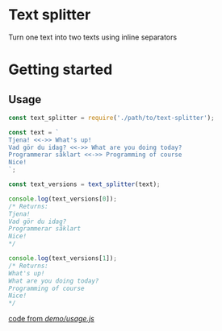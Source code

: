 # Text splitter

Turn one text into two texts using inline separators

# Getting started

<!-- ## Install

```bash
npm i text-splitter
``` -->

## Usage

```js
const text_splitter = require('./path/to/text-splitter');

const text = `
Tjena! <<->> What's up!
Vad gör du idag? <<->> What are you doing today?
Programmerar såklart <<->> Programming of course
Nice!
`;

const text_versions = text_splitter(text);

console.log(text_versions[0]);
/* Returns:
Tjena!
Vad gör du idag?
Programmerar såklart
Nice!
*/

console.log(text_versions[1]);
/* Returns:
What's up!
What are you doing today?
Programming of course
Nice!
*/
```

[code from _demo/usage.js_](./demo/usage.js)
